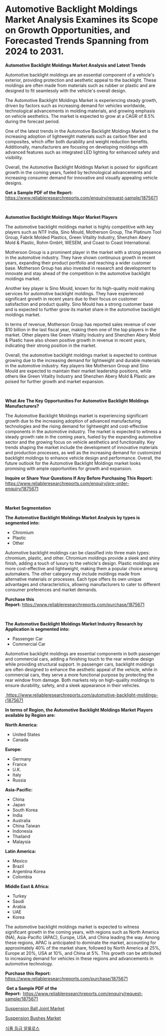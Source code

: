 <p><h1>Automotive Backlight Moldings Market Analysis Examines its Scope on Growth Opportunities, and Forecasted Trends Spanning from 2024 to 2031.</h1></p><p><strong>Automotive Backlight Moldings Market Analysis and Latest Trends</strong></p>
<p><p>Automotive backlight moldings are an essential component of a vehicle's exterior, providing protection and aesthetic appeal to the backlight. These moldings are often made from materials such as rubber or plastic and are designed to fit seamlessly with the vehicle's overall design.</p><p>The Automotive Backlight Moldings Market is experiencing steady growth, driven by factors such as increasing demand for vehicles worldwide, technological advancements in molding materials, and growing emphasis on vehicle aesthetics. The market is expected to grow at a CAGR of 8.5% during the forecast period.</p><p>One of the latest trends in the Automotive Backlight Moldings Market is the increasing adoption of lightweight materials such as carbon fiber and composites, which offer both durability and weight reduction benefits. Additionally, manufacturers are focusing on developing moldings with advanced features such as integrated LED lighting for enhanced safety and visibility.</p><p>Overall, the Automotive Backlight Moldings Market is poised for significant growth in the coming years, fueled by technological advancements and increasing consumer demand for innovative and visually appealing vehicle designs.</p></p>
<p><strong>Get a Sample PDF of the Report:&nbsp;</strong> <a href="https://www.reliableresearchreports.com/enquiry/request-sample/1875671">https://www.reliableresearchreports.com/enquiry/request-sample/1875671</a></p>
<p>&nbsp;</p>
<p><strong>Automotive Backlight Moldings Major Market Players</strong></p>
<p><p>The automotive backlight moldings market is highly competitive with key players such as NTF India, Sino Mould, Motherson Group, The Platinum Tool Group, Fabrik Molded Plastics, Green Vitality Industry, Shenzhen Abery Mold & Plastic, Rohm GmbH, WESEM, and Coast to Coast International.</p><p>Motherson Group is a prominent player in the market with a strong presence in the automotive industry. They have shown continuous growth in recent years, expanding their product portfolio and reaching a wider customer base. Motherson Group has also invested in research and development to innovate and stay ahead of the competition in the automotive backlight moldings market.</p><p>Another key player is Sino Mould, known for its high-quality mold making services for automotive backlight moldings. They have experienced significant growth in recent years due to their focus on customer satisfaction and product quality. Sino Mould has a strong customer base and is expected to further grow its market share in the automotive backlight moldings market.</p><p>In terms of revenue, Motherson Group has reported sales revenue of over $10 billion in the last fiscal year, making them one of the top players in the market. Other players like Green Vitality Industry and Shenzhen Abery Mold & Plastic have also shown positive growth in revenue in recent years, indicating their strong position in the market.</p><p>Overall, the automotive backlight moldings market is expected to continue growing due to the increasing demand for lightweight and durable materials in the automotive industry. Key players like Motherson Group and Sino Mould are expected to maintain their market leadership positions, while others like Green Vitality Industry and Shenzhen Abery Mold & Plastic are poised for further growth and market expansion.</p></p>
<p>&nbsp;</p>
<p><strong>What Are The Key Opportunities For Automotive Backlight Moldings Manufacturers?</strong></p>
<p><p>The Automotive Backlight Moldings market is experiencing significant growth due to the increasing adoption of advanced manufacturing technologies and the rising demand for lightweight and cost-effective components in the automotive industry. The market is expected to witness a steady growth rate in the coming years, fueled by the expanding automotive sector and the growing focus on vehicle aesthetics and functionality. Key trends shaping the market include the development of innovative materials and production processes, as well as the increasing demand for customized backlight moldings to enhance vehicle design and performance. Overall, the future outlook for the Automotive Backlight Moldings market looks promising with ample opportunities for growth and expansion.</p></p>
<p><strong>Inquire or Share Your Questions If Any Before Purchasing This Report:</strong> <a href="https://www.reliableresearchreports.com/enquiry/pre-order-enquiry/1875671">https://www.reliableresearchreports.com/enquiry/pre-order-enquiry/1875671</a></p>
<p>&nbsp;</p>
<p><strong>Market Segmentation</strong></p>
<p><strong>The Automotive Backlight Moldings Market Analysis by types is segmented into:</strong></p>
<p><ul><li>Chromium</li><li>Plastic</li><li>Other</li></ul></p>
<p><p>Automotive backlight moldings can be classified into three main types: chromium, plastic, and other. Chromium moldings provide a sleek and shiny finish, adding a touch of luxury to the vehicle's design. Plastic moldings are more cost-effective and lightweight, making them a popular choice among automakers. The other category may include moldings made from alternative materials or processes. Each type offers its own unique advantages and characteristics, allowing manufacturers to cater to different consumer preferences and market demands.</p></p>
<p><strong>Purchase this Report:&nbsp;</strong><a href="https://www.reliableresearchreports.com/purchase/1875671">https://www.reliableresearchreports.com/purchase/1875671</a></p>
<p>&nbsp;</p>
<p><strong>The Automotive Backlight Moldings Market Industry Research by Application is segmented into:</strong></p>
<p><ul><li>Passenger Car</li><li>Commercial Car</li></ul></p>
<p><p>Automotive backlight moldings are essential components in both passenger and commercial cars, adding a finishing touch to the rear window design while providing structural support. In passenger cars, backlight moldings are often designed to enhance the aesthetic appeal of the vehicle, while in commercial cars, they serve a more functional purpose by protecting the rear window from damage. Both markets rely on high-quality moldings to ensure durability, safety, and a sleek appearance in their vehicles.</p></p>
<p><a href="https://www.reliableresearchreports.com/automotive-backlight-moldings-r1875671">&nbsp;https://www.reliableresearchreports.com/automotive-backlight-moldings-r1875671</a></p>
<p><strong>In terms of Region, the Automotive Backlight Moldings Market Players available by Region are:</strong></p>
<p>
    <p> <strong> North America: </strong>
        <ul>
            <li>United States</li>
            <li>Canada</li>
        </ul>
        </p> 
    <p> <strong> Europe: </strong>
        <ul>
            <li>Germany</li>
            <li>France</li>
            <li>U.K.</li>
            <li>Italy</li>
            <li>Russia</li>
        </ul>
        </p> 
    <p> <strong> Asia-Pacific: </strong>
        <ul>
            <li>China</li>
            <li>Japan</li>
            <li>South Korea</li>
            <li>India</li>
            <li>Australia</li>
            <li>China Taiwan</li>
            <li>Indonesia</li>
            <li>Thailand</li>
            <li>Malaysia</li>
        </ul>
        </p> 
    <p> <strong> Latin America: </strong>
        <ul>
            <li>Mexico</li>
            <li>Brazil</li>
            <li>Argentina Korea</li>
            <li>Colombia</li>
        </ul>
        </p> 
    <p> <strong> Middle East & Africa: </strong>
        <ul>
            <li>Turkey</li>
            <li>Saudi</li>
            <li>Arabia</li>
            <li>UAE</li>
            <li>Korea</li>
        </ul>
    </p>
    </p>
<p><p>The automotive backlight moldings market is expected to witness significant growth in the coming years, with regions such as North America (NA), Asia-Pacific (APAC), Europe, USA, and China leading the way. Among these regions, APAC is anticipated to dominate the market, accounting for approximately 40% of the market share, followed by North America at 25%, Europe at 20%, USA at 10%, and China at 5%. This growth can be attributed to increasing demand for vehicles in these regions and advancements in automotive technology.</p></p>
<p><strong>Purchase this Report: </strong><a href="https://www.reliableresearchreports.com/purchase/1875671">https://www.reliableresearchreports.com/purchase/1875671</a></p>
<p>&nbsp;<strong>Get a Sample PDF of the Report:&nbsp;&nbsp;</strong><a href="https://www.reliableresearchreports.com/enquiry/request-sample/1875671">https://www.reliableresearchreports.com/enquiry/request-sample/1875671</a></p>
<p><strong></strong></p>
<p><p><a href="https://github.com/sofayahoo2023/Market-Research-Report-List-5/blob/main/suspension-ball-joint-market.md">Suspension Ball Joint Market</a></p><p><a href="https://github.com/joannesouthgate/Market-Research-Report-List-3/blob/main/suspension-bushes-market.md">Suspension Bushes Market</a></p><p><a href="https://github.com/Evans21Bill/Market-Research-Report-List-1/blob/main/8755350115272.md">식품 등급 알룰로스</a></p></p>